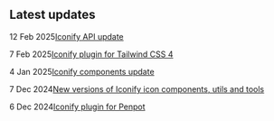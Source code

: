 <!-- DO NOT EDIT THIS COMPONENT IT IS AUTOGENERATED -->
## Latest updates

<div class="latest-news">
<p><span>12 Feb 2025</span><a href="/news/2025.html#api-311">Iconify API update</a></p>
<p><span>7 Feb 2025</span><a href="/news/2025.html#iconify-tailwind4">Iconify plugin for Tailwind CSS 4</a></p>
<p><span>4 Jan 2025</span><a href="/news/2025.html#components-storage">Iconify components update</a></p>
<p><span>7 Dec 2024</span><a href="/news/2024.html#components-update-dec">New versions of Iconify icon components, utils and tools</a></p>
<p><span>6 Dec 2024</span><a href="/news/2024.html#penpot-plugin">Iconify plugin for Penpot</a></p>
</div>
